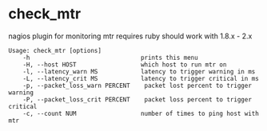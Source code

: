 check_mtr
=========

nagios plugin for monitoring mtr
requires ruby  should work with 1.8.x - 2.x

```
Usage: check_mtr [options]
    -h                               prints this menu
    -H, --host HOST                  which host to run mtr on
    -l, --latency_warn MS            latency to trigger warning in ms
    -L, --latency_crit MS            latency to trigger critical in ms
    -p, --packet_loss_warn PERCENT    packet lost percent to trigger warning
    -P, --packet_loss_crit PERCENT    packet loss percent to trigger critical
    -c, --count NUM                  number of times to ping host with
mtr
```
